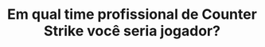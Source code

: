 ---
type: teste
title: Em qual time profissional de Counter Strike você seria jogador?
game: Counter Strike
image:
  name: Counter Strike
  src:  ../static/assets/images/counter-strike-teams.jpg
questions:
  - id: 9d95cd5c-c139-4a1f-8ad8-f47906cb463e
    options:
      - key: A
        text: Dust II
      - key: B
        text: Mirage
      - key: C
        text: Train
      - key: D
        text: Inferno
      - key: E
        text: Cache
      - key: F
        text: Nuke
      - key: G
        text: Overpass
      - key: H
        text: Vertigo
    title: Qual o seu mapa favorito?
  - id: b9fed308-0e9f-4456-b0c8-666cfada991a
    options:
      - key: A
        text: mibr
      - key: B
        text: Team oNe eSports
      - key: C
        text: FURIA eSports
      - key: D
        text: INTZ
    title: Qual o  seu time brasileiro favorito?
  - id: 5740951b-6ccf-459f-a3b9-3164943ba8c4
    options:
      - key: A
        text: AK-47
      - key: B
        text: M4A4
      - key: C
        text: AWP
      - key: D
        text: AUG
      - key: E
        text: Galil AR
      - key: F
        text: M4A1-S
      - key: G
        text: SSG 08
      - key: H
        text: SSG 53
      - key: I
        text: SCAR-20 
      - key: J
        text: G3SG1
      - key: K
        text: Famas
    title: Qual o seu rifle favorito?
  - id: 8c12c69c-e09f-476a-ae2e-ae484d18120e
    options:
      - key: A
        text: Fragger
      - key: B
        text: Lurker
      - key: C
        text: Awper
      - key: D
        text: IGL
      - key: E
        text: Suporte
    title: Qual a sua função favorita?
  - id: e7f3a18b-b5b4-419b-9107-977868cd228b
    options:
      - key: A
        text: Competitivo
      - key: B
        text: Braço Direito
      - key: C
        text: Casual
      - key: D
        text: Mata-Mata
      - key: E
        text: Jogos de Guerra
      - key: F
        text: Zona de Perigo
    title: Qual o seu modo de jogo favorito?
  - id: 39308237-d5e0-4763-9a85-722ba7411cf3
    options:
      - key: A
        text: Counter-Strike
      - key: B
        text: 'Counter-Strike: Condition Zero'
      - key: C
        text: 'Counter-Strike: Source'
      - key: D
        text: 'Counter-Strike: Global Offensive'
    title: Qual foi o primeiro Counter Strike que você jogou?
result:
  statement:
    final: Você seria jogador pela equipe
    share: Eu seria jogador pela equipe %s! E você, em qual time profissional de Fortnite seria jogador?

  items:
    -
      id: 4fcfcde7-2f7c-455e-a3ed-4a5e19292e24
      title: mibr
      image:
        name: mibr
        src: ../static/assets/images/mibr.jpg
    -
      id: 09a5e925-0887-4b7c-811b-ade7dd097364
      title: Team oNe eSports
      image:
        name: Team oNe eSports
        src: ../static/assets/images/team-one-esports.jpg
    -
      id: 887c8ce9-a7e1-473a-b2dc-afc401bda6ea
      title: FURIA eSports
      image:
        name: FURIA eSports
        src: ../static/assets/images/furia-esports.png
    -
      id: 47160e60-5da6-48bd-ac71-304845c66b02
      title: INTZ
      image:
        name: INTZ
        src: ../static/assets/images/intz.png
---